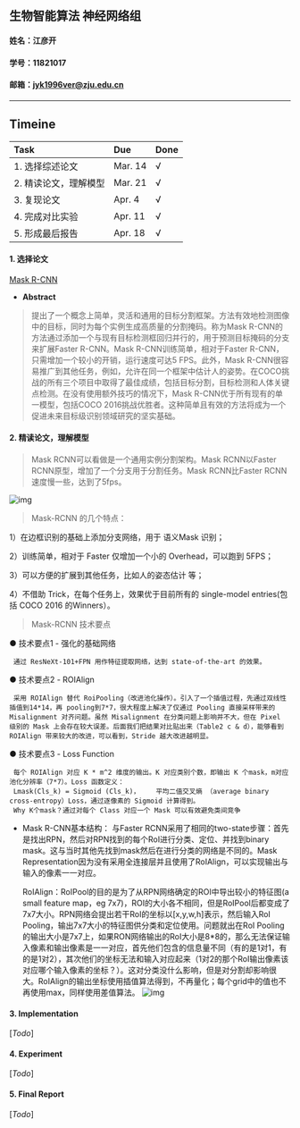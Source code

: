 ## 生物智能算法 神经网络组
#### 姓名：江彦开 
#### 学号：11821017
#### 邮箱：jyk1996ver@zju.edu.cn

---

## Timeine  

| Task | Due | Done |
| :- | :- | :- |
| 1. 选择综述论文 | Mar. 14 | &radic; |  
| 2. 精读论文，理解模型 | Mar. 21 | &radic; |  
| 3. 复现论文 | Apr. 4 | &radic; |  
| 4. 完成对比实验 | Apr. 11 | &radic; |  
| 5. 形成最后报告 | Apr. 18 | &radic; |  


#### 1. 选择论文
[Mask R-CNN](https://arxiv.org/pdf/1703.06870.pdf)
* **Abstract**
>提出了一个概念上简单，灵活和通用的目标分割框架。方法有效地检测图像中的目标，同时为每个实例生成高质量的分割掩码。称为Mask R-CNN的方法通过添加一个与现有目标检测框回归并行的，用于预测目标掩码的分支来扩展Faster R-CNN。Mask R-CNN训练简单，相对于Faster R-CNN，只需增加一个较小的开销，运行速度可达5 FPS。此外，Mask R-CNN很容易推广到其他任务，例如，允许在同一个框架中估计人的姿势。在COCO挑战的所有三个项目中取得了最佳成绩，包括目标分割，目标检测和人体关键点检测。在没有使用额外技巧的情况下，Mask R-CNN优于所有现有的单一模型，包括COCO 2016挑战优胜者。这种简单且有效的方法将成为一个促进未来目标级识别领域研究的坚实基础。


#### 2. 精读论文，理解模型
>Mask RCNN可以看做是一个通用实例分割架构。Mask RCNN以Faster RCNN原型，增加了一个分支用于分割任务。Mask RCNN比Faster RCNN速度慢一些，达到了5fps。

![img](https://github.com/jialei0701/ANN/blob/master/%E6%B1%9F%E5%BD%A6%E5%BC%8011821017/maskrcnn-image/20181017160239157.png)

>Mask-RCNN 的几个特点：

1）在边框识别的基础上添加分支网络，用于 语义Mask 识别；

2）训练简单，相对于 Faster 仅增加一个小的 Overhead，可以跑到 5FPS；

3）可以方便的扩展到其他任务，比如人的姿态估计 等；

4）不借助 Trick，在每个任务上，效果优于目前所有的 single-model entries(包括 COCO 2016 的Winners）。

>Mask-RCNN 技术要点

● 技术要点1 - 强化的基础网络

     通过 ResNeXt-101+FPN 用作特征提取网络，达到 state-of-the-art 的效果。

● 技术要点2 - ROIAlign

     采用 ROIAlign 替代 RoiPooling（改进池化操作）。引入了一个插值过程，先通过双线性插值到14*14，再 pooling到7*7，很大程度上解决了仅通过 Pooling 直接采样带来的 Misalignment 对齐问题。虽然 Misalignment 在分类问题上影响并不大，但在 Pixel 级别的 Mask 上会存在较大误差。后面我们把结果对比贴出来（Table2 c & d），能够看到 ROIAlign 带来较大的改进，可以看到，Stride 越大改进越明显。 
     
● 技术要点3 - Loss Function

     每个 ROIAlign 对应 K * m^2 维度的输出。K 对应类别个数，即输出 K 个mask，m对应 池化分辨率（7*7）。Loss 函数定义：
     Lmask(Cls_k) = Sigmoid (Cls_k)，    平均二值交叉熵 （average binary cross-entropy）Loss，通过逐像素的 Sigmoid 计算得到。
     Why K个mask？通过对每个 Class 对应一个 Mask 可以有效避免类间竞争
     
- Mask R-CNN基本结构：
     与Faster RCNN采用了相同的two-state步骤：首先是找出RPN，然后对RPN找到的每个RoI进行分类、定位、并找到binary mask。这与当时其他先找到mask然后在进行分类的网络是不同的。Mask Representation因为没有采用全连接层并且使用了RoIAlign，可以实现输出与输入的像素一一对应。
     
     RoIAlign：RoIPool的目的是为了从RPN网络确定的ROI中导出较小的特征图(a small feature map，eg 7x7)，ROI的大小各不相同，但是RoIPool后都变成了7x7大小。RPN网络会提出若干RoI的坐标以[x,y,w,h]表示，然后输入RoI Pooling，输出7x7大小的特征图供分类和定位使用。问题就出在RoI Pooling的输出大小是7x7上，如果RON网络输出的RoI大小是8*8的，那么无法保证输入像素和输出像素是一一对应，首先他们包含的信息量不同（有的是1对1，有的是1对2），其次他们的坐标无法和输入对应起来（1对2的那个RoI输出像素该对应哪个输入像素的坐标？）。这对分类没什么影响，但是对分割却影响很大。RoIAlign的输出坐标使用插值算法得到，不再量化；每个grid中的值也不再使用max，同样使用差值算法。
     ![img](https://github.com/jialei0701/ANN/blob/master/%E6%B1%9F%E5%BD%A6%E5%BC%8011821017/maskrcnn-image/2.png)
     
#### 3. Implementation

[*Todo*]

#### 4. Experiment

[*Todo*]

#### 5. Final Report

[*Todo*]

